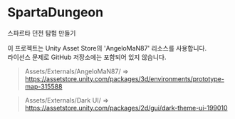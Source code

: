 # SpartaDungeon
스파르타 던전 탐험 만들기


이 프로젝트는 Unity Asset Store의 'AngeloMaN87' 리소스를 사용합니다.  
라이선스 문제로 GitHub 저장소에는 포함되어 있지 않습니다.
> Assets/Externals/AngeloMaN87/
=> https://assetstore.unity.com/packages/3d/environments/prototype-map-315588

> Assets/Externals/Dark UI/
=> https://assetstore.unity.com/packages/2d/gui/dark-theme-ui-199010
